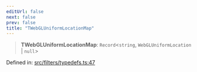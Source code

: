 ```yaml
---
editUrl: false
next: false
prev: false
title: "TWebGLUniformLocationMap"
---
```


> **TWebGLUniformLocationMap**: `Record`\<`string`, `WebGLUniformLocation` \| `null`\>

Defined in: [src/filters/typedefs.ts:47](https://github.com/fabricjs/fabric.js/blob/8748628df7e9de00ba77413bfc3ad9e9fe9d4f30/src/filters/typedefs.ts#L47)
